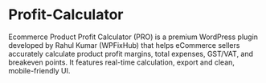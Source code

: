 # Profit-Calculator
Ecommerce Product Profit Calculator (PRO) is a premium WordPress plugin developed by Rahul Kumar (WPFixHub) that helps eCommerce sellers accurately calculate product profit margins, total expenses, GST/VAT, and breakeven points. It features real-time calculation, export and clean, mobile-friendly UI.
